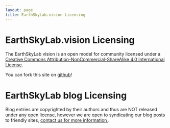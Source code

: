 ```yaml
---
layout: page
title: EarthSkyLab.vision Licensing
---
```


# EarthSkyLab.vision Licensing

The EarthSkyLab vision is an open model for community licensed under a [Creative Commons Attribution-NonCommercial-ShareAlike 4.0 International License](http://creativecommons.org/licenses/by-nc-sa/4.0/).

You can fork this site on [github](https://github.com/EarthSkyLab/EarthSkyLab.github.io)!

# EarthSkyLab blog Licensing

Blog entries are copyrighted by their authors and thus are NOT released under any open license, however we are open to syndicating our blog posts to friendly sites, [contact us for more information ](about.html).
